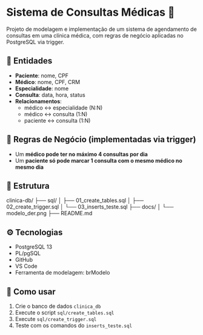 # Sistema de Consultas Médicas 🏥

Projeto de modelagem e implementação de um sistema de agendamento de consultas em uma clínica médica, com regras de negócio aplicadas no PostgreSQL via trigger.

## 🧩 Entidades

- **Paciente**: nome, CPF
- **Médico**: nome, CPF, CRM
- **Especialidade**: nome
- **Consulta**: data, hora, status
- **Relacionamentos**:
  - médico ↔ especialidade (N:N)
  - médico ↔ consulta (1:N)
  - paciente ↔ consulta (1:N)

## 📄 Regras de Negócio (implementadas via trigger)

- Um **médico pode ter no máximo 4 consultas por dia**
- Um **paciente só pode marcar 1 consulta com o mesmo médico no mesmo dia**

## 📁 Estrutura

clinica-db/
├── sql/
│ ├── 01_create_tables.sql
│ ├── 02_create_trigger.sql
│ └── 03_inserts_teste.sql
├── docs/
│ └── modelo_der.png
├── README.md


## ⚙️ Tecnologias

- PostgreSQL 13
- PL/pgSQL
- GitHub
- VS Code
- Ferramenta de modelagem: brModelo

## 🚀 Como usar

1. Crie o banco de dados `clinica_db`
2. Execute o script `sql/create_tables.sql`
3. Execute `sql/create_trigger.sql`
4. Teste com os comandos do `inserts_teste.sql`
